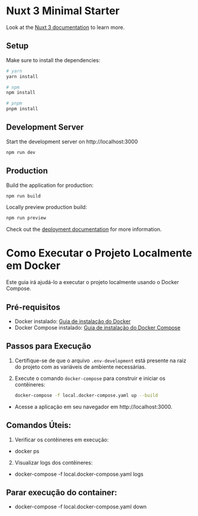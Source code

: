 # Nuxt 3 Minimal Starter

Look at the [Nuxt 3 documentation](https://nuxt.com/docs/getting-started/introduction) to learn more.

## Setup

Make sure to install the dependencies:

```bash
# yarn
yarn install

# npm
npm install

# pnpm
pnpm install
```

## Development Server

Start the development server on http://localhost:3000

```bash
npm run dev
```

## Production

Build the application for production:

```bash
npm run build
```

Locally preview production build:

```bash
npm run preview
```

Check out the [deployment documentation](https://nuxt.com/docs/getting-started/deployment) for more information.

# Como Executar o Projeto Localmente em Docker

Este guia irá ajudá-lo a executar o projeto localmente usando o Docker Compose.

## Pré-requisitos

- Docker instalado: [Guia de instalação do Docker](https://docs.docker.com/get-docker/)
- Docker Compose instalado: [Guia de instalação do Docker Compose](https://docs.docker.com/compose/install/)

## Passos para Execução

1. Certifique-se de que o arquivo `.env-development` está presente na raiz do projeto com as variáveis de ambiente necessárias.

2. Execute o comando `docker-compose` para construir e iniciar os contêineres:

   ```sh
   docker-compose -f local.docker-compose.yaml up --build
   ```
- Acesse a aplicação em seu navegador em http://localhost:3000.

## Comandos Úteis:
1. Verificar os contêineres em execução:

- docker ps

2. Visualizar logs dos contêineres:
 
- docker-compose -f local.docker-compose.yaml logs

## Parar execução do container:

- docker-compose -f local.docker-compose.yaml down


 




